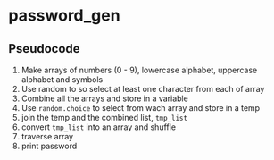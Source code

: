 # password_gen

## Pseudocode
1. Make arrays of numbers (0 - 9), lowercase alphabet, uppercase alphabet and symbols
2. Use random to so select at least one character from each of array
3. Combine all the arrays and store in a variable
4. Use `random.choice` to select from wach array and store in a temp
5. join the temp and the combined list, `tmp_list`
6. convert `tmp_list` into an array and shuffle
7. traverse array
8. print password